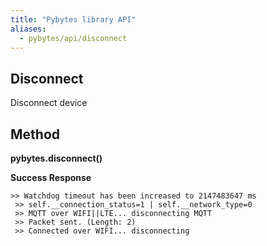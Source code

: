 ```yaml
---
title: "Pybytes library API"
aliases:
  - pybytes/api/disconnect
---
```


**Disconnect**
----
  Disconnect device


**Method**
----
**pybytes.disconnect()**

**Success Response**

    >> Watchdog timeout has been increased to 2147483647 ms
     >> self.__connection_status=1 | self.__network_type=0
     >> MQTT over WIFI||LTE... disconnecting MQTT
     >> Packet sent. (Length: 2)
     >> Connected over WIFI... disconnecting
